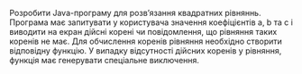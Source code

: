 Розробити Java-програму для розв’язання квадратних рівняннь. Програма має запитувати у користувача значення коефіцієнтів a, b та c і виводити на екран дійсні корені чи повідомлення, що рівняння таких коренів не має. Для обчислення коренів рівняння необхідно створити відповідну функцію. У випадку відсутності дійсних коренів у рівняння, функція має генерувати спеціальне виключення.
